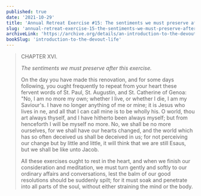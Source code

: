 ```yaml
---
published: true
date: '2021-10-29'
title: 'Annual Retreat Exercise #15: The sentiments we must preserve after the conclusion'
slug: 'annual-retreat-exercise-15-the-sentiments-we-must-preserve-after-the-conclusion'
archiveLink: 'https://archive.org/details/an-introduction-to-the-devout-life/page/282?view=theater'
bookSlug: 'introduction-to-the-devout-life'
---
```


> CHAPTER XVI.
>
> *The sentiments we must preserve after this exercise.*
>
> On the day you have made this renovation, and for some days following, you ought frequently to repeat from your heart these fervent words of St. Paul, St. Augustin, and St. Catherine of Genoa: "No, I am no more my own; whether I live, or whether I die, I am my Saviour's. I have no longer anything of me or mine; it is Jesus who lives in ne, and all that I can call mine is to be wholly his. O world, thou art always thyself, and I have hitherto been always myself; but from henceforth I will be myself no more. No, we shall be no more ourselves, for we shall have our hearts changed, and the world which has so often deceived us shall be deceived in us; for not perceiving our change but by little and little, it will think that we are still Esaus, but we shall be like unto Jacob.
>
> All these exercises ought to rest in the heart, and when we finish our consideration and meditation, we must turn gently and softly to our ordinary affairs and conversations, lest the balm of our good resolutions should be suddenly spilt; for it must soak and penetrate into all parts of the soul, without either straining the mind or the body.